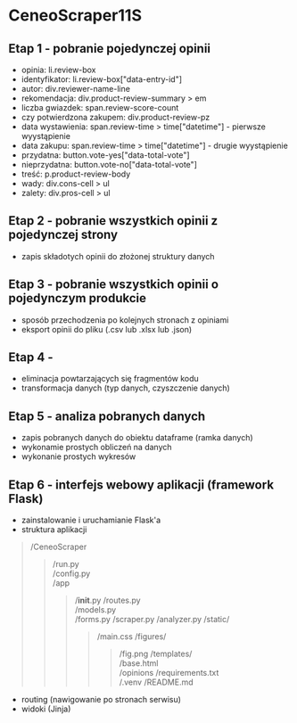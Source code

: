 # CeneoScraper11S
## Etap 1 - pobranie pojedynczej opinii 
- opinia: li.review-box
- identyfikator: li.review-box["data-entry-id"]
- autor: div.reviewer-name-line
- rekomendacja: div.product-review-summary > em
- liczba gwiazdek: span.review-score-count
- czy potwierdzona zakupem: div.product-review-pz
- data wystawienia: span.review-time > time["datetime"] - pierwsze wyystąpienie
- data zakupu: span.review-time > time["datetime"] - drugie wyystąpienie
- przydatna: button.vote-yes["data-total-vote"]
- nieprzydatna: button.vote-no["data-total-vote"]
- treść: p.product-review-body
- wady: div.cons-cell > ul
- zalety: div.pros-cell > ul
## Etap 2 - pobranie wszystkich opinii z pojedynczej strony
- zapis składotych opinii do złożonej struktury danych
## Etap 3 - pobranie wszystkich opinii o pojedynczym produkcie
- sposób przechodzenia po kolejnych stronach z opiniami
- eksport opinii do pliku (.csv lub .xlsx lub .json) 
## Etap 4 - 
- eliminacja powtarzających się fragmentów kodu
- transformacja danych (typ danych, czyszczenie danych)
## Etap 5 - analiza pobranych danych
- zapis pobranych danych do obiektu dataframe (ramka danych)
- wykonamie prostych obliczeń na danych
- wykonanie prostych wykresów
## Etap 6 - interfejs webowy aplikacji (framework Flask)
- zainstalowanie i uruchamianie Flask'a
- struktura aplikacji
>/CeneoScraper  
>>/run.py  
>>/config.py  
>>/app 
>>>/__init__.py 
>>>/routes.py  
>>>/models.py  
>>>/forms.py
>>>/scraper.py
>>>/analyzer.py
>>>/static/  
>>>>/main.css
>>>>/figures/
>>>>>/fig.png
>>>/templates/  
>>>>/base.html  
>>>/opinions
>>/requirements.txt  
>>/.venv
>>/README.md
- routing (nawigowanie po stronach serwisu)
- widoki (Jinja)